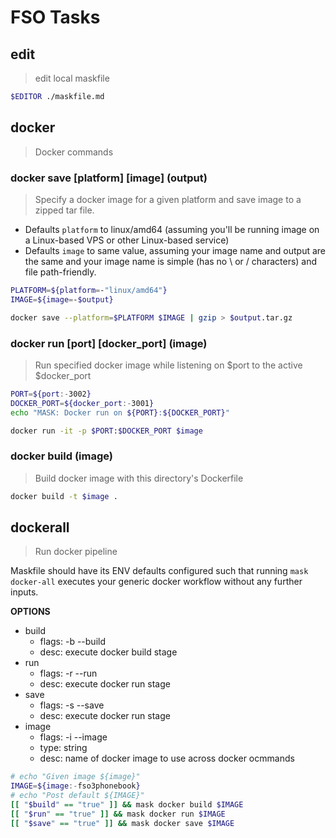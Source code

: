 # FSO Tasks

## edit
> edit local maskfile

~~~bash
$EDITOR ./maskfile.md
~~~

## docker
> Docker commands

### docker save [platform] [image] (output)
> Specify a docker image for a given platform and save image to a zipped tar file.

- Defaults `platform` to linux/amd64 (assuming you'll be running image on a Linux-based VPS or other Linux-based service)
- Defaults `image` to same value, assuming your image name and output are the same and your image name is simple (has no \ or / characters) and file path-friendly.

~~~bash
PLATFORM=${platform=-"linux/amd64"}
IMAGE=${image=-$output}

docker save --platform=$PLATFORM $IMAGE | gzip > $output.tar.gz
~~~

### docker run [port] [docker_port] (image)
> Run specified docker image while listening on $port to the active $docker_port

~~~bash
PORT=${port:-3002}
DOCKER_PORT=${docker_port:-3001}
echo "MASK: Docker run on ${PORT}:${DOCKER_PORT}"

docker run -it -p $PORT:$DOCKER_PORT $image
~~~

### docker build (image)
> Build docker image with this directory's Dockerfile

~~~bash
docker build -t $image .
~~~

## dockerall
> Run docker pipeline

Maskfile should have its ENV defaults configured such that running `mask docker-all` executes your generic docker workflow without any further inputs.

**OPTIONS**
* build
    * flags: -b --build
    * desc: execute docker build stage
* run
    * flags: -r --run
    * desc: execute docker run stage
* save
    * flags: -s --save
    * desc: execute docker run stage
* image
    * flags: -i --image
    * type: string
    * desc: name of docker image to use across docker ocmmands

~~~bash
# echo "Given image ${image}"
IMAGE=${image:-fso3phonebook}
# echo "Post default ${IMAGE}"
[[ "$build" == "true" ]] && mask docker build $IMAGE
[[ "$run" == "true" ]] && mask docker run $IMAGE
[[ "$save" == "true" ]] && mask docker save $IMAGE

~~~

